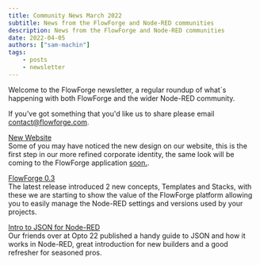 ```yaml
---
title: Community News March 2022
subtitle: News from the FlowForge and Node-RED communities
description: News from the FlowForge and Node-RED communities
date: 2022-04-05
authors: ["sam-machin"]
tags:
    - posts
    - newsletter
---
```


Welcome to the FlowForge newsletter, a regular roundup of what\`s happening with both FlowForge and the wider Node-RED community. 
<!--more-->
If you've got something that you'd like us to share please email [contact@flowforge.com](mailto:contact@flowforge.com).


[New Website](https://flowforge.com/)  
Some of you may have noticed the new design on our website, this is the first step in our more refined corporate identity, the same look will be coming to the FlowForge application [soon.](https://github.com/flowforge/flowforge/issues/430).

[FlowForge 0.3](https://flowforge.com/blog/2022/03/flowforge-03-released/)  
The latest release introduced 2 new concepts, Templates and Stacks, with these we are starting to show the value of the FlowForge platform allowing you to easily manage the Node-RED settings and versions used by your projects.

[Intro to JSON for Node-RED](https://www.opto22.com/support/resources-tools/videos/video-introduction-to-json-for-node-red/)      
Our friends over at Opto 22 published a handy guide to JSON and how it works in Node-RED, great introduction for new builders and a good refresher for seasoned pros.

